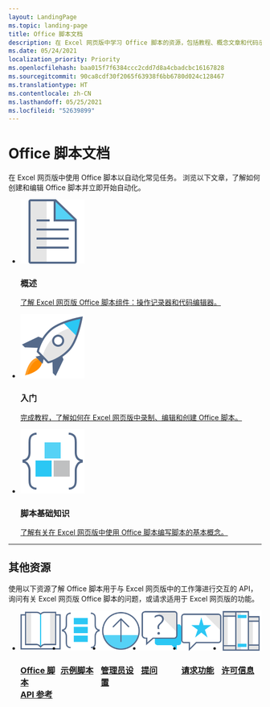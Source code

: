 ```yaml
---
layout: LandingPage
ms.topic: landing-page
title: Office 脚本文档
description: 在 Excel 网页版中学习 Office 脚本的资源，包括教程、概念文章和代码示例。
ms.date: 05/24/2021
localization_priority: Priority
ms.openlocfilehash: baa015f7f6384ccc2cdd7d8a4cbadcbc16167828
ms.sourcegitcommit: 90ca8cdf30f2065f63938f6bb6780d024c128467
ms.translationtype: HT
ms.contentlocale: zh-CN
ms.lasthandoff: 05/25/2021
ms.locfileid: "52639899"
---
```

# <a name="office-scripts-documentation"></a>Office 脚本文档

在 Excel 网页版中使用 Office 脚本以自动化常见任务。 浏览以下文章，了解如何创建和编辑 Office 脚本并立即开始自动化。

<ul class="panelContent cardsF cols cols3">
    <li>
        <div class="cardSize">
            <div class="cardPadding">
                <div class="card">
                    <div class="cardImageOuter">
                        <div class="cardImage">
                            <a href="overview/excel.md" target="_blank"><img src="images/index-landing-page/i_article.svg" alt="Overview" /></a>
                        </div>
                    </div>
                    <div class="cardText">
                        <h3>概述</h3>
                        <p><a href="overview/excel.md">了解 Excel 网页版 Office 脚本组件：操作记录器和代码编辑器。</a></p>
                    </div>
                </div>
            </div>
        </div>
    </li>
    <li>
        <div class="cardSize">
            <div class="cardPadding">
                <div class="card">
                    <div class="cardImageOuter">
                        <div class="cardImage">
                            <a href="tutorials/excel-tutorial.md" target="_blank"><img src="images/index-landing-page/i_get-started.svg" alt="Getting started" /></a>
                        </div>
                    </div>
                    <div class="cardText">
                        <h3>入门</h3>
                        <p><a href="tutorials/excel-tutorial.md">完成教程，了解如何在 Excel 网页版中录制、编辑和创建 Office 脚本。</a></p>
                    </div>
                </div>
            </div>
        </div>
    </li>
    <li>
        <div class="cardSize">
            <div class="cardPadding">
                <div class="card">
                    <div class="cardImageOuter">
                        <div class="cardImage">
                            <a href="develop/scripting-fundamentals.md" target="_blank"><img src="images/index-landing-page/i_code-blocks.svg" alt="Scripting fundamentals" /></a>
                        </div>
                    </div>
                    <div class="cardText">
                        <h3>脚本基础知识</h3>
                        <p><a href="develop/scripting-fundamentals.md">了解有关在 Excel 网页版中使用 Office 脚本编写脚本的基本概念。</a></p>
                    </div>
                </div>
            </div>
        </div>
    </li>
</ul>

---

<h2>其他资源</h2>
<p>使用以下资源了解 Office 脚本用于与 Excel 网页版中的工作簿进行交互的 API，询问有关 Excel 网页版 Office 脚本的问题，或请求适用于 Excel 网页版的功能。</p>
<ul class="panelContent cardsF cols cols3" style="display:flex!important;">
    <li>
        <div class="cardSize">
            <div class="cardPadding">
                <div class="card">
                    <div class="cardImageOuter">
                        <div class="cardImage">
                            <a href="/javascript/api/office-scripts/overview" target="_blank"><img src="images/index-landing-page/i_reference.svg" alt="Office Scripts API reference" /></a>
                        </div>
                    </div>
                    <div class="cardText">
                        <a href="/javascript/api/office-scripts/overview" target="_blank"><h3>Office 脚本<br/>API 参考</h3></a>
                    </div>
                </div>
            </div>
        </div>
    </li>
    <li>
        <div class="cardSize">
            <div class="cardPadding">
                <div class="card">
                    <div class="cardImageOuter">
                        <div class="cardImage">
                            <a href="resources/samples/excel-samples.md" target="_blank"><img src="images/index-landing-page/i_code-samples.svg" alt="Sample scripts" /></a>
                        </div>
                    </div>
                    <div class="cardText">
                        <a href="resources/samples/excel-samples.md" target="_blank"><h3>示例脚本</h3></a>
                    </div>
                </div>
            </div>
        </div>
    </li>
    <li>
        <div class="cardSize">
            <div class="cardPadding">
                <div class="card">
                    <div class="cardImageOuter">
                        <div class="cardImage">
                            <a href="/microsoft-365/admin/manage/manage-office-scripts-settings" target="_blank"><img src="images/index-landing-page/i_upgrade.svg" alt="Admin settings"/></a>
                        </div>
                    </div>
                    <div class="cardText">
                        <a href="/microsoft-365/admin/manage/manage-office-scripts-settings" target="_blank"><h3>管理员设置</h3></a>
                    </div>
                </div>
            </div>
        </div>
    </li>
    <li>
        <div class="cardSize">
            <div class="cardPadding">
                <div class="card">
                    <div class="cardImageOuter">
                        <div class="cardImage">
                            <a href="https://stackoverflow.com/questions/tagged/office-scripts" target="_blank"><img src="images/index-landing-page/i_support.svg" alt="API questions" /></a>
                        </div>
                    </div>
                    <div class="cardText">
                        <a href="https://stackoverflow.com/questions/tagged/office-scripts" target="_blank"><h3>提问</h3></a>
                    </div>
                </div>
            </div>
        </div>
    </li>
    <li>
        <div class="cardSize">
            <div class="cardPadding">
                <div class="card">
                    <div class="cardImageOuter">
                        <div class="cardImage">
                            <a href="https://excel.uservoice.com/forums/274580-excel-for-the-web?category_id=143439" target="_blank"><img src="images/index-landing-page/i_feedback.svg" alt="Feature requests" /></a>
                        </div>
                    </div>
                    <div class="cardText">
                        <a href="https://excel.uservoice.com/forums/274580-excel-for-the-web?category_id=143439" target="_blank"><h3>请求功能</h3></a>
                    </div>
                </div>
            </div>
        </div>
    </li>
    <li>
        <div class="cardSize">
            <div class="cardPadding">
                <div class="card">
                    <div class="cardImageOuter">
                        <div class="cardImage">
                            <a href="https://github.com/OfficeDev/office-scripts-docs/blob/master/licensing-information.md" target="_blank"><img src="images/index-landing-page/i_library.svg" alt="Licensing information" /></a>
                        </div>
                    </div>
                    <div class="cardText">
                        <a href="https://github.com/OfficeDev/office-scripts-docs/blob/master/licensing-information.md" target="_blank"><h3>许可信息</h3></a>
                    </div>
                </div>
            </div>
        </div>
    </li>
</ul>
